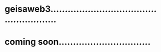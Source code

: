 # geisaweb3.......................................................
# coming soon................................
